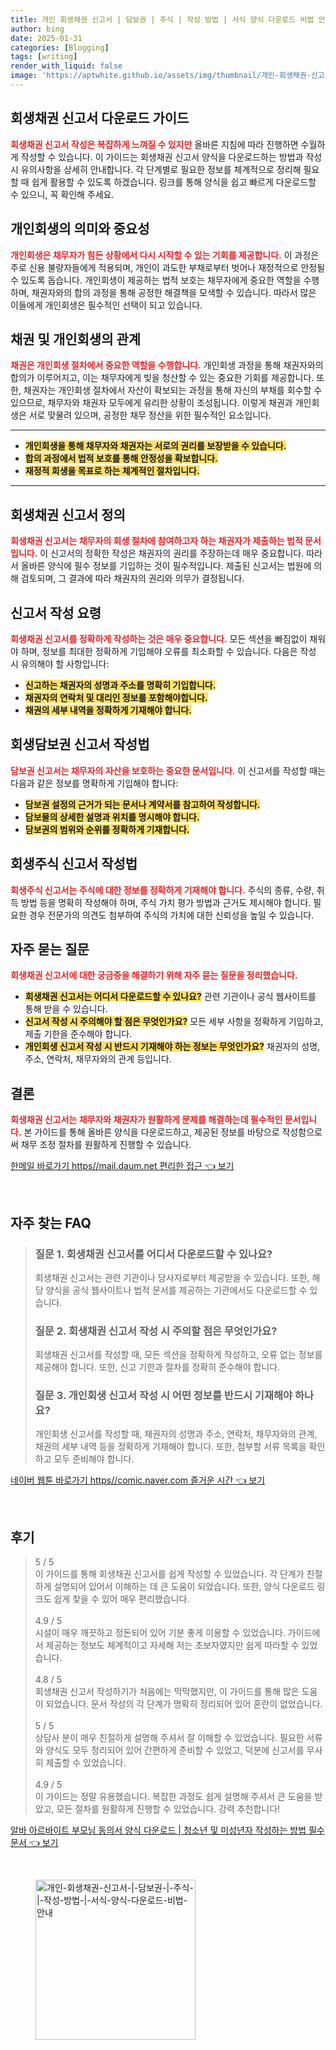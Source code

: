 ```yaml
---
title: 개인 회생채권 신고서 | 담보권 | 주식 | 작성 방법 | 서식 양식 다운로드 비법 안내
author: bing
date: 2025-01-31
categories: [Blogging]
tags: [writing]
render_with_liquid: false
image: 'https://aptwhite.github.io/assets/img/thumbnail/개인-회생채권-신고서-|-담보권-|-주식-|-작성-방법-|-서식-양식-다운로드-비법-안내.webp'
---
```



<h2 id='회생채권_신고서_다운로드_가이드'>회생채권 신고서 다운로드 가이드</h2>

<p><b><span style="color: #ee2323;">회생채권 신고서 작성은 복잡하게 느껴질 수 있지만</span></b> 올바른 지침에 따라 진행하면 수월하게 작성할 수 있습니다. 이 가이드는 회생채권 신고서 양식을 다운로드하는 방법과 작성 시 유의사항을 상세히 안내합니다. 각 단계별로 필요한 정보를 체계적으로 정리해 필요할 때 쉽게 활용할 수 있도록 하겠습니다. 링크를 통해 양식을 쉽고 빠르게 다운로드할 수 있으니, 꼭 확인해 주세요.</p>

<h2 id='개인회생의_의미와_중요성'>개인회생의 의미와 중요성</h2>

<p><b><span style="color: #ee2323;">개인회생은 채무자가 힘든 상황에서 다시 시작할 수 있는 기회를 제공합니다.</span></b> 이 과정은 주로 신용 불량자들에게 적용되며, 개인이 과도한 부채로부터 벗어나 재정적으로 안정될 수 있도록 돕습니다. 개인회생이 제공하는 법적 보호는 채무자에게 중요한 역할을 수행하며, 채권자와의 합의 과정을 통해 공정한 해결책을 모색할 수 있습니다. 따라서 많은 이들에게 개인회생은 필수적인 선택이 되고 있습니다.</p>

<h2 id='채권_및_개인회생의_관계'>채권 및 개인회생의 관계</h2>

<p><b><span style="color: #ee2323;">채권은 개인회생 절차에서 중요한 역할을 수행합니다.</span></b> 개인회생 과정을 통해 채권자와의 합의가 이루어지고, 이는 채무자에게 빚을 청산할 수 있는 중요한 기회를 제공합니다. 또한, 채권자는 개인회생 절차에서 자산이 확보되는 과정을 통해 자신의 부채를 회수할 수 있으므로, 채무자와 채권자 모두에게 유리한 상황이 조성됩니다. 이렇게 채권과 개인회생은 서로 맞물려 있으며, 공정한 채무 정산을 위한 필수적인 요소입니다.</p>

<hr />

<ul>
    <li><b><span style="background-color: #ffe066;">개인회생을 통해 채무자와 채권자는 서로의 권리를 보장받을 수 있습니다.</span></b></li>
    <li><b><span style="background-color: #ffe066;">합의 과정에서 법적 보호를 통해 안정성을 확보합니다.</span></b></li>
    <li><b><span style="background-color: #ffe066;">재정적 회생을 목표로 하는 체계적인 절차입니다.</span></b></li>
</ul>

<hr />

<h2 id='회생채권_신고서_정의'>회생채권 신고서 정의</h2>

<p><b><span style="color: #ee2323;">회생채권 신고서는 채무자의 회생 절차에 참여하고자 하는 채권자가 제출하는 법적 문서입니다.</span></b> 이 신고서의 정확한 작성은 채권자의 권리를 주장하는데 매우 중요합니다. 따라서 올바른 양식에 필수 정보를 기입하는 것이 필수적입니다. 제출된 신고서는 법원에 의해 검토되며, 그 결과에 따라 채권자의 권리와 의무가 결정됩니다.</p>

<h2 id='신고서_작성_요령'>신고서 작성 요령</h2>

<p><b><span style="color: #ee2323;">회생채권 신고서를 정확하게 작성하는 것은 매우 중요합니다.</span></b> 모든 섹션을 빠짐없이 채워야 하며, 정보를 최대한 정확하게 기입해야 오류를 최소화할 수 있습니다. 다음은 작성 시 유의해야 할 사항입니다:</p>

<ul>
    <li><b><span style="background-color: #ffe066;">신고하는 채권자의 성명과 주소를 명확히 기입합니다.</span></b></li>
    <li><b><span style="background-color: #ffe066;">채권자의 연락처 및 대리인 정보를 포함해야합니다.</span></b></li>
    <li><b><span style="background-color: #ffe066;">채권의 세부 내역을 정확하게 기재해야 합니다.</span></b></li>
</ul>

<h2 id='회생담보권_신고서_작성법'>회생담보권 신고서 작성법</h2>

<p><b><span style="color: #ee2323;">담보권 신고서는 채무자의 자산을 보호하는 중요한 문서입니다.</span></b> 이 신고서를 작성할 때는 다음과 같은 정보를 명확하게 기입해야 합니다:</p>

<ul>
    <li><b><span style="background-color: #ffe066;">담보권 설정의 근거가 되는 문서나 계약서를 참고하여 작성합니다.</span></b></li>
    <li><b><span style="background-color: #ffe066;">담보물의 상세한 설명과 위치를 명시해야 합니다.</span></b></li>
    <li><b><span style="background-color: #ffe066;">담보권의 범위와 순위를 정확하게 기재합니다.</span></b></li>
</ul>

<h2 id='회생주식_신고서_작성법'>회생주식 신고서 작성법</h2>

<p><b><span style="color: #ee2323;">회생주식 신고서는 주식에 대한 정보를 정확하게 기재해야 합니다.</span></b> 주식의 종류, 수량, 취득 방법 등을 명확히 작성해야 하며, 주식 가치 평가 방법과 근거도 제시해야 합니다. 필요한 경우 전문가의 의견도 첨부하여 주식의 가치에 대한 신뢰성을 높일 수 있습니다.</p>

<h2 id='자주_묻는_질문'>자주 묻는 질문</h2>

<p><b><span style="color: #ee2323;">회생채권 신고서에 대한 궁금증을 해결하기 위해 자주 묻는 질문을 정리했습니다.</span></b></p>

<ul>
    <li><b><span style="background-color: #ffe066;">회생채권 신고서는 어디서 다운로드할 수 있나요?</span></b> 관련 기관이나 공식 웹사이트를 통해 받을 수 있습니다.</li>
    <li><b><span style="background-color: #ffe066;">신고서 작성 시 주의해야 할 점은 무엇인가요?</span></b> 모든 세부 사항을 정확하게 기입하고, 제출 기한을 준수해야 합니다.</li>
    <li><b><span style="background-color: #ffe066;">개인회생 신고서 작성 시 반드시 기재해야 하는 정보는 무엇인가요?</span></b> 채권자의 성명, 주소, 연락처, 채무자와의 관계 등입니다.</li>
</ul>

<h2 id='결론'>결론</h2>

<p><b><span style="color: #ee2323;">회생채권 신고서는 채무자와 채권자가 원활하게 문제를 해결하는데 필수적인 문서입니다.</span></b> 본 가이드를 통해 올바른 양식을 다운로드하고, 제공된 정보를 바탕으로 작성함으로써 채무 조정 절차를 원활하게 진행할 수 있습니다.</p>


<p><a class="click-button" title="한메일 바로가기 https//mail.daum.net 편리한 접근" href="https://aptwhite.github.io/posts/%ED%95%9C%EB%A9%94%EC%9D%BC-%EB%B0%94%EB%A1%9C%EA%B0%80%EA%B8%B0-httpsmail.daum.net-%ED%8E%B8%EB%A6%AC%ED%95%9C-%EC%A0%91%EA%B7%BC/" rel="dofollow">한메일 바로가기 https//mail.daum.net 편리한 접근 👈 보기</a></p><br>
<h2 id='자주_찾는_FAQ'>자주 찾는 FAQ</h2>
<div itemscope="" itemtype="https://schema.org/FAQPage">
<blockquote>
<div itemscope="" itemprop="mainEntity" itemtype="https://schema.org/Question">
<h3 itemprop="name">질문 1. 회생채권 신고서를 어디서 다운로드할 수 있나요?</h3>
<div itemscope="" itemprop="acceptedAnswer" itemtype="https://schema.org/Answer">
<span itemprop="text">
<p>회생채권 신고서는 관련 기관이나 당사자로부터 제공받을 수 있습니다. 또한, 해당 양식을 공식 웹사이트나 법적 문서를 제공하는 기관에서도 다운로드할 수 있습니다.</p>
</span>
</div>
</div>
<div itemscope="" itemprop="mainEntity" itemtype="https://schema.org/Question">
<h3 itemprop="name">질문 2. 회생채권 신고서 작성 시 주의할 점은 무엇인가요?</h3>
<div itemscope="" itemprop="acceptedAnswer" itemtype="https://schema.org/Answer">
<span itemprop="text">
<p>회생채권 신고서를 작성할 때, 모든 섹션을 정확하게 작성하고, 오류 없는 정보를 제공해야 합니다. 또한, 신고 기한과 절차를 정확히 준수해야 합니다.</p>
</span>
</div>
</div>
<div itemscope="" itemprop="mainEntity" itemtype="https://schema.org/Question">
<h3 itemprop="name">질문 3. 개인회생 신고서 작성 시 어떤 정보를 반드시 기재해야 하나요?</h3>
<div itemscope="" itemprop="acceptedAnswer" itemtype="https://schema.org/Answer">
<span itemprop="text">
<p>개인회생 신고서를 작성할 때, 채권자의 성명과 주소, 연락처, 채무자와의 관계, 채권의 세부 내역 등을 정확하게 기재해야 합니다. 또한, 첨부할 서류 목록을 확인하고 모두 준비해야 합니다.</p>
</span>
</div>
</div>
</blockquote>
</div>
<p><a class="click-button" title="네이버 웹툰 바로가기 https//comic.naver.com 즐거운 시간" href="https://aptwhite.github.io/posts/%EB%84%A4%EC%9D%B4%EB%B2%84-%EC%9B%B9%ED%88%B0-%EB%B0%94%EB%A1%9C%EA%B0%80%EA%B8%B0-httpscomic.naver.com-%EC%A6%90%EA%B1%B0%EC%9A%B4-%EC%8B%9C%EA%B0%84/" rel="dofollow">네이버 웹툰 바로가기 https//comic.naver.com 즐거운 시간 👈 보기</a></p><br>
<h2 id='후기'>후기</h2>
<div itemscope itemtype="https://schema.org/Product">
  <blockquote>
  <div itemprop="review" itemscope itemtype="https://schema.org/Review">
      <div itemprop="reviewRating" itemscope itemtype="https://schema.org/Rating"> <span itemprop="ratingValue">5</span> / <span itemprop="bestRating">5</span> </div>
      <span itemprop="reviewBody">이 가이드를 통해 회생채권 신고서를 쉽게 작성할 수 있었습니다. 각 단계가 친절하게 설명되어 있어서 이해하는 데 큰 도움이 되었습니다. 또한, 양식 다운로드 링크도 쉽게 찾을 수 있어 매우 편리했습니다.</span>
  </div>
  <br>
  <div itemprop="review" itemscope itemtype="https://schema.org/Review">
      <div itemprop="reviewRating" itemscope itemtype="https://schema.org/Rating"> <span itemprop="ratingValue">4.9</span> / <span itemprop="bestRating">5</span> </div>
      <span itemprop="reviewBody">시설이 매우 깨끗하고 정돈되어 있어 기분 좋게 이용할 수 있었습니다. 가이드에서 제공하는 정보도 체계적이고 자세해 저는 초보자였지만 쉽게 따라할 수 있었습니다.</span>
  </div>
  <br>
  <div itemprop="review" itemscope itemtype="https://schema.org/Review">
      <div itemprop="reviewRating" itemscope itemtype="https://schema.org/Rating"> <span itemprop="ratingValue">4.8</span> / <span itemprop="bestRating">5</span> </div>
      <span itemprop="reviewBody">회생채권 신고서 작성하기가 처음에는 막막했지만, 이 가이드를 통해 많은 도움이 되었습니다. 문서 작성의 각 단계가 명확히 정리되어 있어 혼란이 없었습니다.</span>
  </div>
  <br>
  <div itemprop="review" itemscope itemtype="https://schema.org/Review">
      <div itemprop="reviewRating" itemscope itemtype="https://schema.org/Rating"> <span itemprop="ratingValue">5</span> / <span itemprop="bestRating">5</span> </div>
      <span itemprop="reviewBody">상담사 분이 매우 친절하게 설명해 주셔서 잘 이해할 수 있었습니다. 필요한 서류와 양식도 모두 정리되어 있어 간편하게 준비할 수 있었고, 덕분에 신고서를 무사히 제출할 수 있었습니다.</span>
  </div>
  <br>
  <div itemprop="review" itemscope itemtype="https://schema.org/Review">
      <div itemprop="reviewRating" itemscope itemtype="https://schema.org/Rating"> <span itemprop="ratingValue">4.9</span> / <span itemprop="bestRating">5</span> </div>
      <span itemprop="reviewBody">이 가이드는 정말 유용했습니다. 복잡한 과정도 쉽게 설명해 주셔서 큰 도움을 받았고, 모든 절차를 원활하게 진행할 수 있었습니다. 강력 추천합니다!</span>
  </div>
  </blockquote>
</div>
<p><a class="click-button" title="알바 아르바이트 부모님 동의서 양식 다운로드 | 청소년 및 미성년자 작성하는 방법 필수 문서" href="https://aptwhite.github.io/posts/%EC%95%8C%EB%B0%94-%EC%95%84%EB%A5%B4%EB%B0%94%EC%9D%B4%ED%8A%B8-%EB%B6%80%EB%AA%A8%EB%8B%98-%EB%8F%99%EC%9D%98%EC%84%9C-%EC%96%91%EC%8B%9D-%EB%8B%A4%EC%9A%B4%EB%A1%9C%EB%93%9C-%EC%B2%AD%EC%86%8C%EB%85%84-%EB%B0%8F-%EB%AF%B8%EC%84%B1%EB%85%84%EC%9E%90-%EC%9E%91%EC%84%B1%ED%95%98%EB%8A%94-%EB%B0%A9%EB%B2%95-%ED%95%84%EC%88%98-%EB%AC%B8%EC%84%9C/" rel="dofollow">알바 아르바이트 부모님 동의서 양식 다운로드 | 청소년 및 미성년자 작성하는 방법 필수 문서 👈 보기</a></p><br>
<figure class="image"><img src="https://aptwhite.github.io/assets/img/thumbnail/개인-회생채권-신고서-|-담보권-|-주식-|-작성-방법-|-서식-양식-다운로드-비법-안내.webp" alt="개인-회생채권-신고서-|-담보권-|-주식-|-작성-방법-|-서식-양식-다운로드-비법-안내" width="256" height="256"></figure>